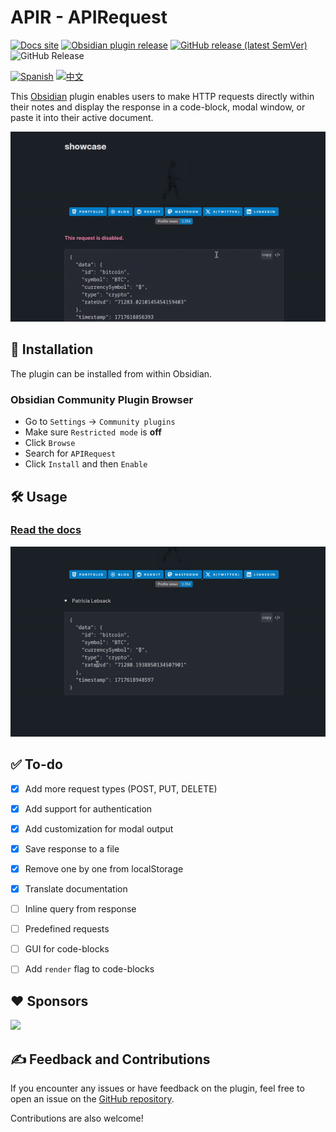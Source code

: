# APIR - APIRequest

[![Docs site](https://img.shields.io/badge/docs-GitHub_Pages-blue?style=flat-square)](https://rooyca.github.io/obsidian-api-request/)
[![Obsidian plugin release](https://img.shields.io/badge/Obsidian%20plugin%20release-purple?logo=obsidian&style=flat-square)](https://obsidian.md/plugins?id=api-request)
[![GitHub release (latest SemVer)](https://img.shields.io/github/v/release/rooyca/obsidian-api-request?logo=github&color=ee8449&style=flat-square)](https://github.com/rooyca/obsidian-api-request/releases/latest)
<img alt="GitHub Release" src="https://img.shields.io/github/downloads/rooyca/obsidian-api-request/total?logo=github&&color=ee8449&style=flat-square">

[![Spanish](https://img.shields.io/badge/Spanish-8A2BE2)](README.es.md)
[![中文](https://img.shields.io/badge/Chinese-8A2BE2)](README.zh.md)


This [Obsidian](https://obsidian.md/) plugin enables users to make HTTP requests directly within their notes and display the response in a code-block, modal window, or paste it into their active document.

![req_img](showcase_1.gif)

## 🚀 Installation

The plugin can be installed from within Obsidian.

### Obsidian Community Plugin Browser

- Go to `Settings` -> `Community plugins`
- Make sure `Restricted mode` is **off**
- Click `Browse`
- Search for `APIRequest`
- Click `Install` and then `Enable`

## 🛠️ Usage

### [Read the docs](https://rooyca.github.io/obsidian-api-request/)

![showcase](showcase_2.gif)

## ✅ To-do

- [x] Add more request types (POST, PUT, DELETE)
- [x] Add support for authentication
- [x] Add customization for modal output
- [x] Save response to a file
- [x] Remove one by one from localStorage
- [x] Translate documentation
- [ ] Inline query from response
- [ ] Predefined requests
- [ ] GUI for code-blocks
- [ ] Add `render` flag to code-blocks


## ❤️ Sponsors

<a href="https://github.com/tlwt"><img src="https://github.com/tlwt.png" width="40px" /></a>

## ✍️ Feedback and Contributions

If you encounter any issues or have feedback on the plugin, feel free to open an issue on the [GitHub repository](https://github.com/Rooyca/obsidian-api-request). 

Contributions are also welcome!
